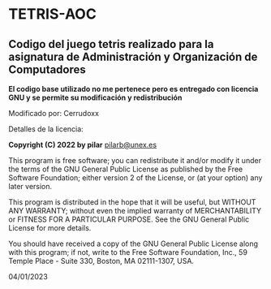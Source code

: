 # TETRIS-AOC
## Codigo del juego tetris realizado para la asignatura de Administración y Organización de Computadores
**El codigo base utilizado no me pertenece pero es entregado con licencia GNU y se permite su modificación y redistribución**

Modificado por: Cerrudoxx

Detalles de la licencia:

**Copyright (C) 2022 by pilar**
pilarb@unex.es

 This program is free software; you can redistribute it and/or modify it under the terms of the
  GNU General Public License as published by the Free Software Foundation; either version 2 of the License, or
  (at your option) any later version.  

  This program is distributed in the hope that it will be useful, but WITHOUT ANY WARRANTY; without even the implied warranty of 
  MERCHANTABILITY or FITNESS FOR A PARTICULAR PURPOSE.  See the GNU General Public License for more details.

 You should have received a copy of the GNU General Public License along with this program; if not, write to the Free Software Foundation, Inc.,
 59 Temple Place - Suite 330, Boston, MA  02111-1307, USA. 


04/01/2023
